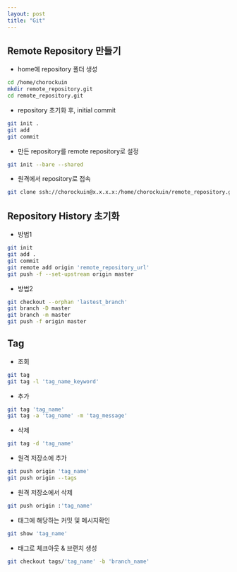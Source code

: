 ```yaml
---
layout: post
title: "Git"
---
```

## Remote Repository 만들기
- home에 repository 폴더 생성
```bash
cd /home/chorockuin
mkdir remote_repository.git
cd remote_repository.git
```
- repository 초기화 후, initial commit
```bash
git init .
git add
git commit
```
- 만든 repository를 remote repository로 설정
```bash
git init --bare --shared
```
- 원격에서 repository로 접속
```bash
git clone ssh://chorockuin@x.x.x.x:/home/chorockuin/remote_repository.git
```

## Repository History 초기화
- 방법1
```bash
git init
git add .
git commit
git remote add origin 'remote_repository_url'
git push -f --set-upstream origin master
```
- 방법2
```bash
git checkout --orphan 'lastest_branch'
git branch -D master
git branch -m master
git push -f origin master
```

## Tag
- 조회
```bash
git tag
git tag -l 'tag_name_keyword'
```
- 추가
```bash
git tag 'tag_name'
git tag -a 'tag_name' -m 'tag_message'
```
- 삭제
```bash
git tag -d 'tag_name'
```
- 원격 저장소에 추가
```bash
git push origin 'tag_name'
git push origin --tags
```
- 원격 저장소에서 삭제
```bash
git push origin :'tag_name'
```
- 태그에 해당하는 커밋 및 메시지확인
```bash
git show 'tag_name'
```
- 태그로 체크아웃 & 브랜치 생성
```bash
git checkout tags/'tag_name' -b 'branch_name'
```
